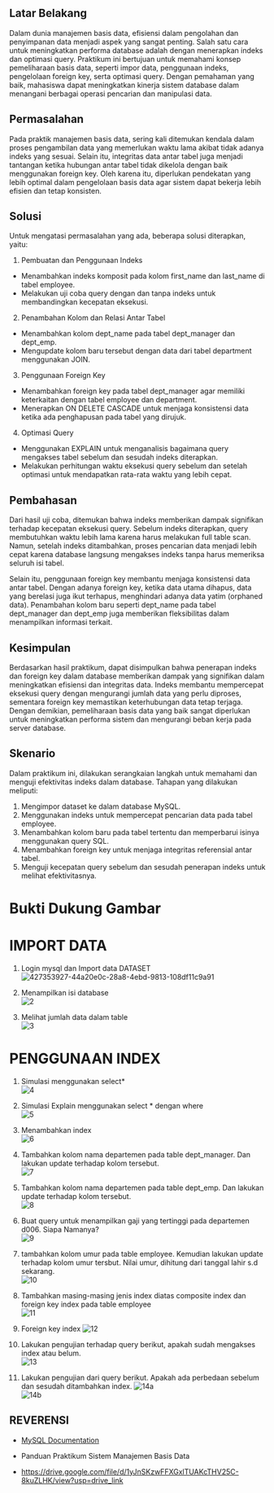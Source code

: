 ## Latar Belakang

Dalam dunia manajemen basis data, efisiensi dalam pengolahan dan penyimpanan data menjadi aspek yang sangat penting. Salah satu cara untuk meningkatkan performa database adalah dengan menerapkan indeks dan optimasi query. Praktikum ini bertujuan untuk memahami konsep pemeliharaan basis data, seperti impor data, penggunaan indeks, pengelolaan foreign key, serta optimasi query. Dengan pemahaman yang baik, mahasiswa dapat meningkatkan kinerja sistem database dalam menangani berbagai operasi pencarian dan manipulasi data.

## Permasalahan

Pada praktik manajemen basis data, sering kali ditemukan kendala dalam proses pengambilan data yang memerlukan waktu lama akibat tidak adanya indeks yang sesuai. Selain itu, integritas data antar tabel juga menjadi tantangan ketika hubungan antar tabel tidak dikelola dengan baik menggunakan foreign key. Oleh karena itu, diperlukan pendekatan yang lebih optimal dalam pengelolaan basis data agar sistem dapat bekerja lebih efisien dan tetap konsisten.

## Solusi

Untuk mengatasi permasalahan yang ada, beberapa solusi diterapkan, yaitu:  
1. Pembuatan dan Penggunaan Indeks   
- Menambahkan indeks komposit pada kolom first_name dan last_name di tabel employee.  
- Melakukan uji coba query dengan dan tanpa indeks untuk membandingkan kecepatan eksekusi.   
2. Penambahan Kolom dan Relasi Antar Tabel  
- Menambahkan kolom dept_name pada tabel dept_manager dan dept_emp.  
- Mengupdate kolom baru tersebut dengan data dari tabel department menggunakan JOIN.  
3. Penggunaan Foreign Key  
- Menambahkan foreign key pada tabel dept_manager agar memiliki keterkaitan dengan tabel employee dan department.  
- Menerapkan ON DELETE CASCADE untuk menjaga konsistensi data ketika ada penghapusan pada tabel yang dirujuk.  
4. Optimasi Query  
- Menggunakan EXPLAIN untuk menganalisis bagaimana query mengakses tabel sebelum dan sesudah indeks diterapkan.  
- Melakukan perhitungan waktu eksekusi query sebelum dan setelah optimasi untuk mendapatkan rata-rata waktu yang lebih cepat.  

## Pembahasan
Dari hasil uji coba, ditemukan bahwa indeks memberikan dampak signifikan terhadap kecepatan eksekusi query. Sebelum indeks diterapkan, query membutuhkan waktu lebih lama karena harus melakukan full table scan. Namun, setelah indeks ditambahkan, proses pencarian data menjadi lebih cepat karena database langsung mengakses indeks tanpa harus memeriksa seluruh isi tabel.   

Selain itu, penggunaan foreign key membantu menjaga konsistensi data antar tabel. Dengan adanya foreign key, ketika data utama dihapus, data yang berelasi juga ikut terhapus, menghindari adanya data yatim (orphaned data). Penambahan kolom baru seperti dept_name pada tabel dept_manager dan dept_emp juga memberikan fleksibilitas dalam menampilkan informasi terkait.  

## Kesimpulan
Berdasarkan hasil praktikum, dapat disimpulkan bahwa penerapan indeks dan foreign key dalam database memberikan dampak yang signifikan dalam meningkatkan efisiensi dan integritas data. Indeks membantu mempercepat eksekusi query dengan mengurangi jumlah data yang perlu diproses, sementara foreign key memastikan keterhubungan data tetap terjaga. Dengan demikian, pemeliharaan basis data yang baik sangat diperlukan untuk meningkatkan performa sistem dan mengurangi beban kerja pada server database.  

## Skenario  
Dalam praktikum ini, dilakukan serangkaian langkah untuk memahami dan menguji efektivitas indeks dalam database. Tahapan yang dilakukan meliputi:  
1. Mengimpor dataset ke dalam database MySQL.  
2. Menggunakan indeks untuk mempercepat pencarian data pada tabel employee.  
3. Menambahkan kolom baru pada tabel tertentu dan memperbarui isinya menggunakan query SQL.  
4. Menambahkan foreign key untuk menjaga integritas referensial antar tabel.  
5. Menguji kecepatan query sebelum dan sesudah penerapan indeks untuk melihat efektivitasnya.

# Bukti Dukung Gambar

# IMPORT DATA 

1. Login mysql dan Import data DATASET  
![427353927-44a20e0c-28a8-4ebd-9813-108df11c9a91](https://github.com/user-attachments/assets/60d8bfa7-0b86-4321-9a97-4e1de9777b78)  

2. Menampilkan isi database  
![2](https://github.com/user-attachments/assets/5e391e7e-f892-4f44-88d5-34fca02ca307)  

3. Melihat jumlah data dalam table  
![3](https://github.com/user-attachments/assets/971727bf-c9bc-4f77-bd09-62c3dff5ebac)  

# PENGGUNAAN INDEX 

1. Simulasi menggunakan select*  
![4](https://github.com/user-attachments/assets/5c383e35-8371-4301-aa0b-1ba05d8343b3)  

2. Simulasi Explain menggunakan select * dengan where  
![5](https://github.com/user-attachments/assets/797e0a67-6f24-44c3-8892-76c506fc1bee)  

3. Menambahkan index  
![6](https://github.com/user-attachments/assets/2b69e6e8-67c9-42f0-8141-fa01af076ffd)  

4. Tambahkan kolom nama departemen pada table dept_manager. Dan lakukan update terhadap kolom tersebut.  
![7](https://github.com/user-attachments/assets/1a297277-7020-4afe-9081-140523080e5d)  

5. Tambahkan kolom nama departemen pada table dept_emp. Dan lakukan update terhadap kolom tersebut.  
![8](https://github.com/user-attachments/assets/6e514db8-c565-478b-8bb7-a7c94f1534f4)  

6. Buat query untuk menampilkan gaji yang tertinggi pada departemen d006. Siapa Namanya?  
![9](https://github.com/user-attachments/assets/cd0242b8-a70c-45c7-9ab0-bdc023c9c6f0)  

7. tambahkan kolom umur pada table employee. Kemudian lakukan update terhadap kolom umur  tersbut. Nilai umur, dihitung dari tanggal lahir s.d sekarang.  
![10](https://github.com/user-attachments/assets/631ac00f-9304-4410-88dd-e0a95538ba4a)  

8. Tambahkan masing-masing jenis index diatas composite index dan foreign key index pada table employee  
![11](https://github.com/user-attachments/assets/0bd3e093-034b-4bdc-a5c6-f9a9421f6687)  

9. Foreign key index
![12](https://github.com/user-attachments/assets/26de415e-f545-4b7f-abce-1b95d61fa374)  

10. Lakukan pengujian terhadap query berikut, apakah sudah mengakses index atau belum.  
![13](https://github.com/user-attachments/assets/fc307050-0004-4b2f-a8ec-d0f8c85de0c2)  

11. Lakukan pengujian dari query berikut. Apakah ada perbedaan sebelum dan sesudah ditambahkan index.
![14a](https://github.com/user-attachments/assets/ac2213aa-5414-443d-890f-b5f549af4599)  
![14b](https://github.com/user-attachments/assets/3f013ba7-efc4-4402-b7c2-baef7eb91cd7)  

## REVERENSI
- [MySQL Documentation](https://dev.mysql.com/doc/)

- Panduan Praktikum Sistem Manajemen Basis Data

- https://drive.google.com/file/d/1yJnSKzwFFXGxlTUAKcTHV25C-8kuZLHK/view?usp=drive_link


